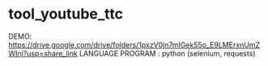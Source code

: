 # tool_youtube_ttc
DEMO: https://drive.google.com/drive/folders/1pxzV0jn7mIGek55o_E9LMErxnUmZWInj?usp=share_link
LANGUAGE PROGRAM : python (selenium, requests)

